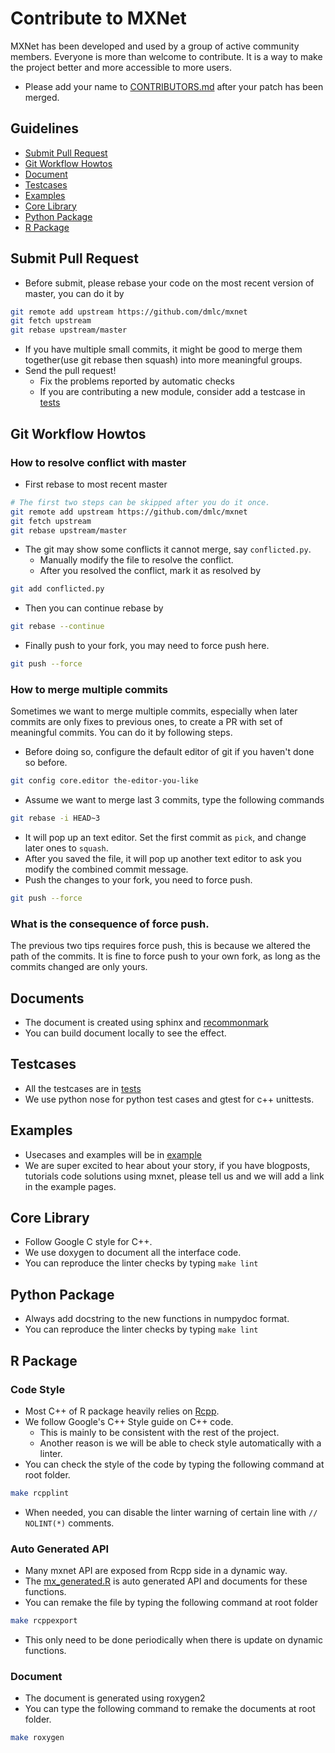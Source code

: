 Contribute to MXNet
===================
MXNet has been developed and used by a group of active community members.
Everyone is more than welcome to contribute. It is a way to make the project better and more accessible to more users.
* Please add your name to [CONTRIBUTORS.md](../CONTRIBUTORS.md) after your patch has been merged.

Guidelines
----------
* [Submit Pull Request](#submit-pull-request)
* [Git Workflow Howtos](#git-workflow-howtos)
* [Document](#document)
* [Testcases](#testcases)
* [Examples](#cexamples)
* [Core Library](#core-library)
* [Python Package](#r-package)
* [R Package](#r-package)

Submit Pull Request
-------------------
* Before submit, please rebase your code on the most recent version of master, you can do it by
```bash
git remote add upstream https://github.com/dmlc/mxnet
git fetch upstream
git rebase upstream/master
```
* If you have multiple small commits,
  it might be good to merge them together(use git rebase then squash) into more meaningful groups.
* Send the pull request!
  - Fix the problems reported by automatic checks
  - If you are contributing a new module, consider add a testcase in [tests](../tests)

Git Workflow Howtos
-------------------
### How to resolve conflict with master
- First rebase to most recent master
```bash
# The first two steps can be skipped after you do it once.
git remote add upstream https://github.com/dmlc/mxnet
git fetch upstream
git rebase upstream/master
```
- The git may show some conflicts it cannot merge, say ```conflicted.py```.
  - Manually modify the file to resolve the conflict.
  - After you resolved the conflict, mark it as resolved by
```bash
git add conflicted.py
```
- Then you can continue rebase by
```bash
git rebase --continue
```
- Finally push to your fork, you may need to force push here.
```bash
git push --force
```

### How to merge multiple commits
Sometimes we want to merge multiple commits, especially when later commits are only fixes to previous ones,
to create a PR with set of meaningful commits. You can do it by following steps.
- Before doing so, configure the default editor of git if you haven't done so before.
```bash
git config core.editor the-editor-you-like
```
- Assume we want to merge last 3 commits, type the following commands
```bash
git rebase -i HEAD~3
```
- It will pop up an text editor. Set the first commit as ```pick```, and change later ones to ```squash```.
- After you saved the file, it will pop up another text editor to ask you modify the combined commit message.
- Push the changes to your fork, you need to force push.
```bash
git push --force
```

### What is the consequence of force push.
The previous two tips requires force push, this is because we altered the path of the commits.
It is fine to force push to your own fork, as long as the commits changed are only yours.

Documents
---------
* The document is created using sphinx and [recommonmark](http://recommonmark.readthedocs.org/en/latest/)
* You can build document locally to see the effect.

Testcases
---------
* All the testcases are in [tests](../tests)
* We use python nose for python test cases and gtest for c++ unittests.

Examples
--------
* Usecases and examples will be in [example](../example)
* We are super excited to hear about your story, if you have blogposts,
  tutorials code solutions using mxnet, please tell us and we will add
  a link in the example pages.

Core Library
------------
- Follow Google C style for C++.
- We use doxygen to document all the interface code.
- You can reproduce the linter checks by typing ```make lint```

Python Package
--------------
- Always add docstring to the new functions in numpydoc format.
- You can reproduce the linter checks by typing ```make lint```

R Package
---------
### Code Style
- Most C++ of R package heavily relies on [Rcpp](https://github.com/RcppCore/Rcpp).
- We follow Google's C++ Style guide on C++ code.
  - This is mainly to be consistent with the rest of the project.
  - Another reason is we will be able to check style automatically with a linter.
- You can check the style of the code by typing the following command at root folder.
```bash
make rcpplint
```
- When needed, you can disable the linter warning of certain line with ```// NOLINT(*)``` comments.

### Auto Generated API
- Many mxnet API are exposed from Rcpp side in a dynamic way.
- The [mx_generated.R](R/mx_generated.R) is auto generated API and documents for these functions.
- You can remake the file by typing the following command at root folder
```bash
make rcppexport
```
- This only need to be done periodically when there is update on dynamic functions.

### Document
- The document is generated using roxygen2
- You can type the following command to remake the documents at root folder.
```bash
make roxygen
```
